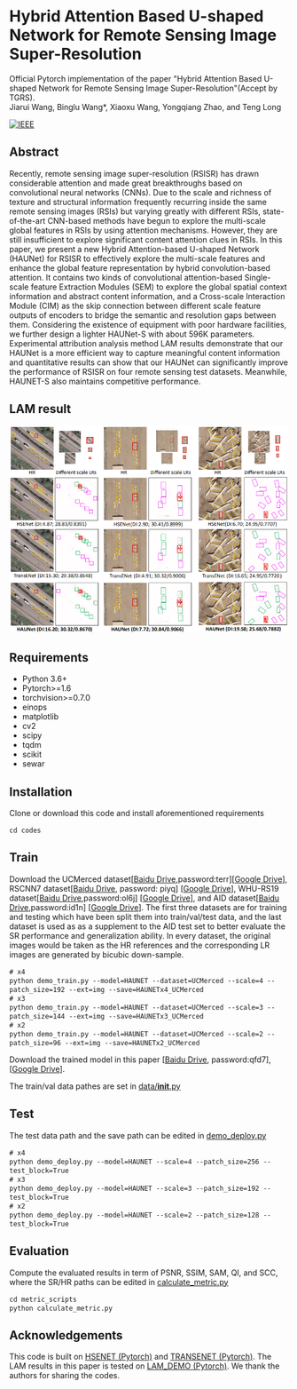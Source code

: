 # Hybrid Attention Based U-shaped Network for Remote Sensing Image Super-Resolution
Official Pytorch implementation of the paper "Hybrid Attention Based U-shaped Network for Remote Sensing Image Super-Resolution"(Accept by TGRS).  
Jiarui Wang, Binglu Wang*, Xiaoxu Wang, Yongqiang Zhao, and Teng Long

[![IEEE](https://img.shields.io/badge/IEEE-Xplore-blue)](https://ieeexplore.ieee.org/document/10145829)

## Abstract
Recently, remote sensing image super-resolution (RSISR) has drawn considerable attention and made great breakthroughs based on convolutional neural networks (CNNs). Due to the scale and richness of texture and structural information frequently recurring inside the same remote sensing images (RSIs) but varying greatly with different RSIs, state-of-the-art CNN-based methods have begun to explore the multi-scale global features in RSIs by using attention mechanisms. However, they are still insufficient to explore significant content attention clues in RSIs. In this paper, we present a new Hybrid Attention-based U-shaped Network (HAUNet) for RSISR to effectively explore the multi-scale features and enhance the global feature representation by hybrid convolution-based attention. It contains two kinds of convolutional attention-based Single-scale feature Extraction Modules (SEM) to explore the global spatial context information and abstract content information, and a Cross-scale Interaction Module (CIM) as the skip connection between different scale feature outputs of encoders to bridge the semantic and resolution gaps between them. Considering the existence of equipment with poor hardware facilities, we further design a lighter HAUNet-S with about 596K parameters. Experimental attribution analysis method LAM results demonstrate that our HAUNet is a more efficient way to capture meaningful content information and quantitative results can show that our HAUNet can significantly improve the performance of RSISR on four remote sensing test datasets. Meanwhile, HAUNET-S also maintains competitive performance.
## LAM result
![LAM result of the proposed HAUNet](./figs/lamresult.png)
## Requirements
- Python 3.6+
- Pytorch>=1.6
- torchvision>=0.7.0
- einops
- matplotlib
- cv2
- scipy
- tqdm
- scikit
- sewar


## Installation
Clone or download this code and install aforementioned requirements 
```
cd codes
```

## Train
Download the UCMerced dataset[[Baidu Drive](https://pan.baidu.com/s/1ijFUcLozP2wiHg14VBFYWw),password:terr][[Google Drive](https://drive.google.com/file/d/12pmtffUEAhbEAIn_pit8FxwcdNk4Bgjg/view)], 
RSCNN7 dataset[[Baidu Drive](https://pan.baidu.com/s/1EOfIRw4lbdQ164hYFwyzLw), password: piyq]
[[Google Drive](https://drive.google.com/file/d/13uBNvbbPjzxqcfBRf1bySjGrZZJC2W9M/view?usp=sharing)],
WHU-RS19 dataset[[Baidu Drive](https://pan.baidu.com/s/1hGMCXBxi9AVx4sacB06KQQ),password:ol6j]
[[Google Drive](https://drive.google.com/file/d/1BMKpeCuLqFLGCiaZoCxY7lECWV_diNk2/view?usp=sharing)], 
and AID dataset[[Baidu Drive](https://pan.baidu.com/s/1Cf-J_YdcCB2avPEUZNBoCA),password:id1n]
[[Google Drive](https://drive.google.com/file/d/1d_Wq_U8DW-dOC3etvF4bbbWMOEqtZwF7/view)].
The first three datasets are for training and testing which have been split them into train/val/test data, and the last dataset is used as as a supplement to the AID test set to better evaluate the SR performance and generalization ability. In every dataset, the original images would be taken as the HR references and the corresponding LR images are generated by bicubic down-sample. 
```
# x4
python demo_train.py --model=HAUNET --dataset=UCMerced --scale=4 --patch_size=192 --ext=img --save=HAUNETx4_UCMerced
# x3
python demo_train.py --model=HAUNET --dataset=UCMerced --scale=3 --patch_size=144 --ext=img --save=HAUNETx3_UCMerced
# x2
python demo_train.py --model=HAUNET --dataset=UCMerced --scale=2 --patch_size=96 --ext=img --save=HAUNETx2_UCMerced
```
Download the trained model in this paper [[Baidu Drive](https://pan.baidu.com/s/1LPT4Kc2YVzjFG6Q85XMawg), password:qfd7], [[Google Drive](https://drive.google.com/drive/folders/1A8Kssv1qUbSWOqG-5X_zOGhmXgu0RRsX?usp=sharing)].

The train/val data pathes are set in [data/__init__.py](codes/data/__init__.py) 

## Test 
The test data path and the save path can be edited in [demo_deploy.py](codes/demo_deploy.py)

```
# x4
python demo_deploy.py --model=HAUNET --scale=4 --patch_size=256 --test_block=True
# x3
python demo_deploy.py --model=HAUNET --scale=3 --patch_size=192 --test_block=True
# x2
python demo_deploy.py --model=HAUNET --scale=2 --patch_size=128 --test_block=True
```

## Evaluation 
Compute the evaluated results in term of PSNR, SSIM, SAM, QI, and SCC, where the SR/HR paths can be edited in [calculate_metric.py](codes/metric_scripts/calculate_metric.py)

```
cd metric_scripts 
python calculate_metric.py
```


## Acknowledgements 
This code is built on [HSENET (Pytorch)](https://github.com/Shaosifan/HSENet) and [TRANSENET (Pytorch)](https://github.com/Shaosifan/TransENet). 
The LAM results in this paper is tested on [LAM_DEMO (Pytorch)](https://github.com/X-Lowlevel-Vision/LAM_Demo). 
We thank the authors for sharing the codes.  


